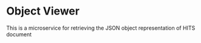 # Object Viewer

This is a microservice for retrieving the JSON object representation of HITS document
